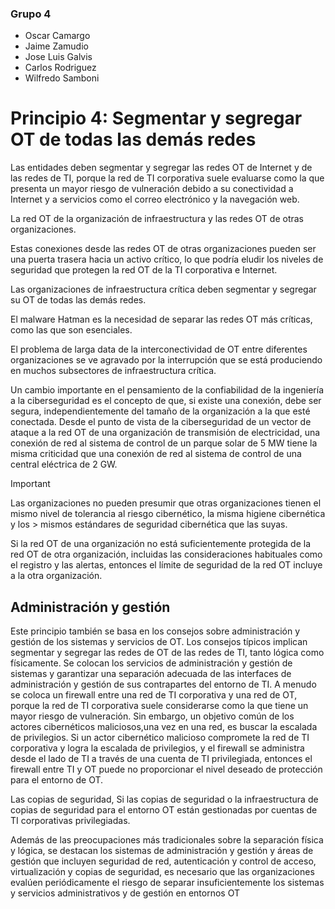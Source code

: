 ### Grupo 4
- Oscar Camargo
- Jaime Zamudio
- Jose Luis Galvis
- Carlos Rodriguez
- Wilfredo Samboni

# Principio 4: Segmentar y segregar OT de todas las demás redes

Las entidades deben segmentar y segregar las redes OT de Internet y de las redes de TI, porque la red de TI corporativa suele evaluarse como la que presenta un mayor riesgo de vulneración debido a su conectividad a Internet y a servicios como el correo electrónico y la navegación web.

La red OT de la organización de infraestructura y las redes OT de otras organizaciones.

Estas conexiones desde las redes OT de otras organizaciones pueden ser una puerta trasera hacia un activo crítico, lo que podría eludir los niveles de seguridad que protegen la red OT de la TI corporativa e Internet.

Las organizaciones de infraestructura crítica deben segmentar y segregar su OT de todas las demás redes.

El malware Hatman es la necesidad de separar las redes OT más críticas, como las que son esenciales.

El problema de larga data de la interconectividad de OT entre diferentes organizaciones se ve agravado por la interrupción que se está produciendo en muchos subsectores de infraestructura crítica.

Un cambio importante en el pensamiento de la confiabilidad de la ingeniería a la ciberseguridad es el concepto de que, si existe una conexión, debe ser segura, independientemente del tamaño de la organización a la que esté conectada.    Desde el punto de vista de la ciberseguridad de un vector de ataque a la red OT de una organización de transmisión de electricidad, una conexión de red al sistema de control de un parque solar de 5 MW tiene la misma criticidad que una conexión de red al sistema de control de una central eléctrica de 2 GW.

> [!IMPORTANT] 
> Las organizaciones no pueden presumir que otras organizaciones tienen el mismo nivel de tolerancia al riesgo cibernético, la misma higiene cibernética y los > mismos estándares de seguridad cibernética que las suyas.

Si la red OT de una organización no está suficientemente protegida de la red OT de otra organización, incluidas las consideraciones habituales como el registro y las alertas, entonces el límite de seguridad de la red OT incluye a la otra organización.

## Administración y gestión

Este principio también se basa en los consejos sobre administración y gestión de los sistemas y servicios de OT. Los consejos típicos implican segmentar y segregar las redes de OT de las redes de TI, tanto lógica como físicamente.
Se colocan los servicios de administración y gestión de sistemas y garantizar una separación adecuada de las interfaces de administración y gestión de sus contrapartes del entorno de TI.
A menudo se coloca un firewall entre una red de TI corporativa y una red de OT, porque la red de TI corporativa suele considerarse como la que tiene un mayor riesgo de vulneración. Sin embargo, un objetivo común de los actores cibernéticos maliciosos,una vez en una red, es buscar la escalada de privilegios. Si un actor cibernético malicioso compromete la red de TI corporativa y logra la escalada de privilegios, y el firewall se administra
desde el lado de TI a través de una cuenta de TI privilegiada, entonces el firewall entre TI y OT puede no proporcionar el nivel deseado de protección para el entorno de OT.

Las copias de seguridad, Si las copias de seguridad o la infraestructura de copias de seguridad para el entorno OT están gestionadas por cuentas de TI corporativas privilegiadas.

Además de las preocupaciones más tradicionales sobre la separación física y lógica, se destacan los sistemas de administración y gestión y áreas de gestión que incluyen seguridad de red, autenticación y control
de acceso, virtualización y copias de seguridad, es necesario que las organizaciones evalúen periódicamente el riesgo de separar insuficientemente los sistemas y servicios administrativos y de gestión en entornos OT

























